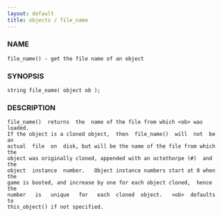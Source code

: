 ```yaml
---
layout: default
title: objects / file_name
---
```


### NAME

    file_name() - get the file name of an object

### SYNOPSIS

    string file_name( object ob );

### DESCRIPTION

    file_name()  returns  the  name of the file from which <ob> was loaded.
    If the object is a cloned object,  then  file_name()  will  not  be  an
    actual  file  on  disk, but will be the name of the file from which the
    object was originally cloned, appended with an octothorpe (#)  and  the
    object  instance  number.   Object instance numbers start at 0 when the
    game is booted, and increase by one for each object cloned,  hence  the
    number   is   unique   for   each  cloned  object.   <ob>  defaults  to
    this_object() if not specified.
